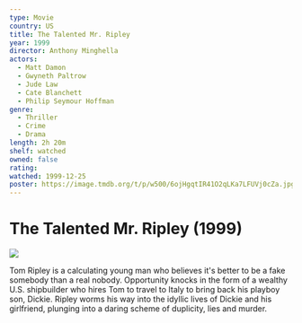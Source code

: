 ```yaml
---
type: Movie
country: US
title: The Talented Mr. Ripley
year: 1999
director: Anthony Minghella
actors:
  - Matt Damon
  - Gwyneth Paltrow
  - Jude Law
  - Cate Blanchett
  - Philip Seymour Hoffman
genre:
  - Thriller
  - Crime
  - Drama
length: 2h 20m
shelf: watched
owned: false
rating:
watched: 1999-12-25
poster: https://image.tmdb.org/t/p/w500/6ojHgqtIR41O2qLKa7LFUVj0cZa.jpg
---
```


# The Talented Mr. Ripley (1999)

![](https://image.tmdb.org/t/p/w500/6ojHgqtIR41O2qLKa7LFUVj0cZa.jpg)

Tom Ripley is a calculating young man who believes it's better to be a fake somebody than a real nobody. Opportunity knocks in the form of a wealthy U.S. shipbuilder who hires Tom to travel to Italy to bring back his playboy son, Dickie. Ripley worms his way into the idyllic lives of Dickie and his girlfriend, plunging into a daring scheme of duplicity, lies and murder.